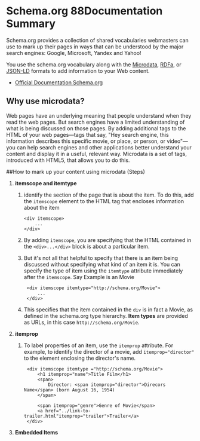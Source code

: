# Schema.org 88Documentation Summary
Schema.org provides a collection of shared vocabularies webmasters can use to mark up their pages in ways that can be understood by the major search engines: Google, Microsoft, Yandex and Yahoo!

You use the schema.org vocabulary along with the [Microdata](http://en.wikipedia.org/wiki/Microdata_(HTML)), [RDFa](http://en.wikipedia.org/wiki/RDFa), or [JSON-LD](http://en.wikipedia.org/wiki/JSON-LD) formats to add information to your Web content.

- [Official Documentation Schema.org](http://schema.org)

## Why use microdata?
Web pages have an underlying meaning that people understand when they read the web pages. But search engines have a limited understanding of what is being discussed on those pages. By adding additional tags to the HTML of your web pages—tags that say, "Hey search engine, this information describes this specific movie, or place, or person, or video"—you can help search engines and other applications better understand your content and display it in a useful, relevant way. Microdata is a set of tags, introduced with HTML5, that allows you to do this.

##How to mark up your content using microdata (Steps)
1.  **itemscope and itemtype**

	1.  identify the section of the page that is about the item. To do this, add 	the `itemscope` element to the HTML tag that encloses information about the 	item
		
			<div itemscope>
				...
			</div>
	
	2. By adding `itemscope`, you are specifying that the HTML contained in the 	`<div>...</div>` block is about a particular item.
	
	3. But it's not all that helpful to specify that there is an item being 	discussed without specifying what kind of an item it is. You can specify the 	type of item using the `itemtype` attribute immediately after the `itemscope`. 	Say Example is an Movie

			<div itemscope itemtype="http://schema.org/Movie">
				...
			</div>
		
	4. This specifies that the item contained in the `div` is in fact a Movie, as 	defined in the schema.org type hierarchy. **Item types** are provided as URLs, 	in this case `http://schema.org/Movie`.

2.	**itemprop** 
	
	1. To label properties of an item, use the `itemprop` attribute. For example, 	to identify the director of a movie, add `itemprop="director"` to the element 	enclosing the director's name.
	
			<div itemscope itemtype ="http://schema.org/Movie">
  				<h1 itemprop="name">Title Film</h1>
  				<span>
  					Director: <span itemprop="director">Direcors Name</span> (born August 16, 1954)
  				</span>
  			
  				<span itemprop="genre">Genre of Movie</span>
  				<a href="../link-to-trailer.html"itemprop="trailer">Trailer</a>
			</div>
3. **Embedded Items**
	
